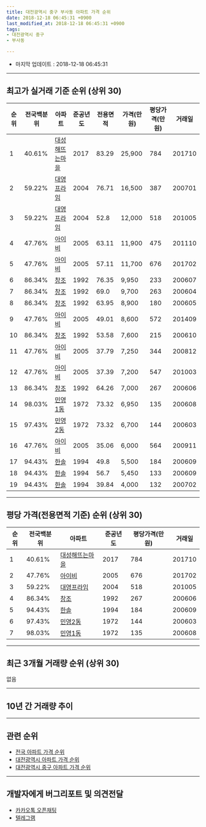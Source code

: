 ```yaml
---
title: 대전광역시 중구 부사동 아파트 가격 순위
date: 2018-12-18 06:45:31 +0900
last_modified_at: 2018-12-18 06:45:31 +0900
tags:
- 대전광역시 중구
- 부사동

---
```


* 마지막 업데이트 : 2018-12-18 06:45:31

---

## 최고가 실거래 기준 순위 (상위 30)


|순위|전국백분위|아파트|준공년도|전용면적|가격(만원)|평당가격(만원)|거래일|
|---|---|---|---|---|---|---|---|
|1|40.61%|[대성해뜨는마을](https://search.naver.com/search.naver?query=%EB%8C%80%EC%A0%84%EA%B4%91%EC%97%AD%EC%8B%9C+%EC%A4%91%EA%B5%AC+%EB%B6%80%EC%82%AC%EB%8F%99+%EB%8C%80%EC%84%B1%ED%95%B4%EB%9C%A8%EB%8A%94%EB%A7%88%EC%9D%84)|2017|83.29|25,900|784|201710|
|2|59.22%|[대영프라임](https://search.naver.com/search.naver?query=%EB%8C%80%EC%A0%84%EA%B4%91%EC%97%AD%EC%8B%9C+%EC%A4%91%EA%B5%AC+%EB%B6%80%EC%82%AC%EB%8F%99+%EB%8C%80%EC%98%81%ED%94%84%EB%9D%BC%EC%9E%84)|2004|76.71|16,500|387|200701|
|3|59.22%|[대영프라임](https://search.naver.com/search.naver?query=%EB%8C%80%EC%A0%84%EA%B4%91%EC%97%AD%EC%8B%9C+%EC%A4%91%EA%B5%AC+%EB%B6%80%EC%82%AC%EB%8F%99+%EB%8C%80%EC%98%81%ED%94%84%EB%9D%BC%EC%9E%84)|2004|52.8|12,000|518|201005|
|4|47.76%|[아이비](https://search.naver.com/search.naver?query=%EB%8C%80%EC%A0%84%EA%B4%91%EC%97%AD%EC%8B%9C+%EC%A4%91%EA%B5%AC+%EB%B6%80%EC%82%AC%EB%8F%99+%EC%95%84%EC%9D%B4%EB%B9%84)|2005|63.11|11,900|475|201110|
|5|47.76%|[아이비](https://search.naver.com/search.naver?query=%EB%8C%80%EC%A0%84%EA%B4%91%EC%97%AD%EC%8B%9C+%EC%A4%91%EA%B5%AC+%EB%B6%80%EC%82%AC%EB%8F%99+%EC%95%84%EC%9D%B4%EB%B9%84)|2005|57.11|11,700|676|201702|
|6|86.34%|[창조](https://search.naver.com/search.naver?query=%EB%8C%80%EC%A0%84%EA%B4%91%EC%97%AD%EC%8B%9C+%EC%A4%91%EA%B5%AC+%EB%B6%80%EC%82%AC%EB%8F%99+%EC%B0%BD%EC%A1%B0)|1992|76.35|9,950|233|200607|
|7|86.34%|[창조](https://search.naver.com/search.naver?query=%EB%8C%80%EC%A0%84%EA%B4%91%EC%97%AD%EC%8B%9C+%EC%A4%91%EA%B5%AC+%EB%B6%80%EC%82%AC%EB%8F%99+%EC%B0%BD%EC%A1%B0)|1992|69.0|9,700|263|200604|
|8|86.34%|[창조](https://search.naver.com/search.naver?query=%EB%8C%80%EC%A0%84%EA%B4%91%EC%97%AD%EC%8B%9C+%EC%A4%91%EA%B5%AC+%EB%B6%80%EC%82%AC%EB%8F%99+%EC%B0%BD%EC%A1%B0)|1992|63.95|8,900|180|200605|
|9|47.76%|[아이비](https://search.naver.com/search.naver?query=%EB%8C%80%EC%A0%84%EA%B4%91%EC%97%AD%EC%8B%9C+%EC%A4%91%EA%B5%AC+%EB%B6%80%EC%82%AC%EB%8F%99+%EC%95%84%EC%9D%B4%EB%B9%84)|2005|49.01|8,600|572|201409|
|10|86.34%|[창조](https://search.naver.com/search.naver?query=%EB%8C%80%EC%A0%84%EA%B4%91%EC%97%AD%EC%8B%9C+%EC%A4%91%EA%B5%AC+%EB%B6%80%EC%82%AC%EB%8F%99+%EC%B0%BD%EC%A1%B0)|1992|53.58|7,600|215|200610|
|11|47.76%|[아이비](https://search.naver.com/search.naver?query=%EB%8C%80%EC%A0%84%EA%B4%91%EC%97%AD%EC%8B%9C+%EC%A4%91%EA%B5%AC+%EB%B6%80%EC%82%AC%EB%8F%99+%EC%95%84%EC%9D%B4%EB%B9%84)|2005|37.79|7,250|344|200812|
|12|47.76%|[아이비](https://search.naver.com/search.naver?query=%EB%8C%80%EC%A0%84%EA%B4%91%EC%97%AD%EC%8B%9C+%EC%A4%91%EA%B5%AC+%EB%B6%80%EC%82%AC%EB%8F%99+%EC%95%84%EC%9D%B4%EB%B9%84)|2005|37.39|7,200|547|201003|
|13|86.34%|[창조](https://search.naver.com/search.naver?query=%EB%8C%80%EC%A0%84%EA%B4%91%EC%97%AD%EC%8B%9C+%EC%A4%91%EA%B5%AC+%EB%B6%80%EC%82%AC%EB%8F%99+%EC%B0%BD%EC%A1%B0)|1992|64.26|7,000|267|200606|
|14|98.03%|[민영1동](https://search.naver.com/search.naver?query=%EB%8C%80%EC%A0%84%EA%B4%91%EC%97%AD%EC%8B%9C+%EC%A4%91%EA%B5%AC+%EB%B6%80%EC%82%AC%EB%8F%99+%EB%AF%BC%EC%98%811%EB%8F%99)|1972|73.32|6,950|135|200608|
|15|97.43%|[민영2동](https://search.naver.com/search.naver?query=%EB%8C%80%EC%A0%84%EA%B4%91%EC%97%AD%EC%8B%9C+%EC%A4%91%EA%B5%AC+%EB%B6%80%EC%82%AC%EB%8F%99+%EB%AF%BC%EC%98%812%EB%8F%99)|1972|73.32|6,700|144|200603|
|16|47.76%|[아이비](https://search.naver.com/search.naver?query=%EB%8C%80%EC%A0%84%EA%B4%91%EC%97%AD%EC%8B%9C+%EC%A4%91%EA%B5%AC+%EB%B6%80%EC%82%AC%EB%8F%99+%EC%95%84%EC%9D%B4%EB%B9%84)|2005|35.06|6,000|564|200911|
|17|94.43%|[한솔](https://search.naver.com/search.naver?query=%EB%8C%80%EC%A0%84%EA%B4%91%EC%97%AD%EC%8B%9C+%EC%A4%91%EA%B5%AC+%EB%B6%80%EC%82%AC%EB%8F%99+%ED%95%9C%EC%86%94)|1994|49.8|5,500|184|200609|
|18|94.43%|[한솔](https://search.naver.com/search.naver?query=%EB%8C%80%EC%A0%84%EA%B4%91%EC%97%AD%EC%8B%9C+%EC%A4%91%EA%B5%AC+%EB%B6%80%EC%82%AC%EB%8F%99+%ED%95%9C%EC%86%94)|1994|56.7|5,450|133|200609|
|19|94.43%|[한솔](https://search.naver.com/search.naver?query=%EB%8C%80%EC%A0%84%EA%B4%91%EC%97%AD%EC%8B%9C+%EC%A4%91%EA%B5%AC+%EB%B6%80%EC%82%AC%EB%8F%99+%ED%95%9C%EC%86%94)|1994|39.84|4,000|132|200702|


---

## 평당 가격(전용면적 기준) 순위 (상위 30)


|순위|전국백분위|아파트|준공년도|평당가격(만원)|거래일|
|---|---|---|---|---|---|
|1|40.61%|[대성해뜨는마을](https://search.naver.com/search.naver?query=%EB%8C%80%EC%A0%84%EA%B4%91%EC%97%AD%EC%8B%9C+%EC%A4%91%EA%B5%AC+%EB%B6%80%EC%82%AC%EB%8F%99+%EB%8C%80%EC%84%B1%ED%95%B4%EB%9C%A8%EB%8A%94%EB%A7%88%EC%9D%84)|2017|784|201710|
|2|47.76%|[아이비](https://search.naver.com/search.naver?query=%EB%8C%80%EC%A0%84%EA%B4%91%EC%97%AD%EC%8B%9C+%EC%A4%91%EA%B5%AC+%EB%B6%80%EC%82%AC%EB%8F%99+%EC%95%84%EC%9D%B4%EB%B9%84)|2005|676|201702|
|3|59.22%|[대영프라임](https://search.naver.com/search.naver?query=%EB%8C%80%EC%A0%84%EA%B4%91%EC%97%AD%EC%8B%9C+%EC%A4%91%EA%B5%AC+%EB%B6%80%EC%82%AC%EB%8F%99+%EB%8C%80%EC%98%81%ED%94%84%EB%9D%BC%EC%9E%84)|2004|518|201005|
|4|86.34%|[창조](https://search.naver.com/search.naver?query=%EB%8C%80%EC%A0%84%EA%B4%91%EC%97%AD%EC%8B%9C+%EC%A4%91%EA%B5%AC+%EB%B6%80%EC%82%AC%EB%8F%99+%EC%B0%BD%EC%A1%B0)|1992|267|200606|
|5|94.43%|[한솔](https://search.naver.com/search.naver?query=%EB%8C%80%EC%A0%84%EA%B4%91%EC%97%AD%EC%8B%9C+%EC%A4%91%EA%B5%AC+%EB%B6%80%EC%82%AC%EB%8F%99+%ED%95%9C%EC%86%94)|1994|184|200609|
|6|97.43%|[민영2동](https://search.naver.com/search.naver?query=%EB%8C%80%EC%A0%84%EA%B4%91%EC%97%AD%EC%8B%9C+%EC%A4%91%EA%B5%AC+%EB%B6%80%EC%82%AC%EB%8F%99+%EB%AF%BC%EC%98%812%EB%8F%99)|1972|144|200603|
|7|98.03%|[민영1동](https://search.naver.com/search.naver?query=%EB%8C%80%EC%A0%84%EA%B4%91%EC%97%AD%EC%8B%9C+%EC%A4%91%EA%B5%AC+%EB%B6%80%EC%82%AC%EB%8F%99+%EB%AF%BC%EC%98%811%EB%8F%99)|1972|135|200608|


---

## 최근 3개월 거래량 순위 (상위 30)

없음

---

## 10년 간 거래량 추이


<div style="width:100%;">
    <canvas id="deal_progress" height="250"></canvas>
</div>

<script>
new Chart(document.getElementById("deal_progress"), {
    type: 'line',
    data: {
        labels: ['200812','200901','200902','200903','200904','200905','200906','200907','200908','200909','200910','200911','200912','201001','201002','201003','201004','201005','201006','201007','201008','201009','201010','201011','201012','201101','201102','201103','201104','201105','201106','201107','201108','201109','201110','201111','201112','201201','201202','201203','201204','201205','201206','201207','201208','201209','201210','201211','201212','201301','201302','201303','201304','201305','201306','201307','201308','201309','201310','201311','201312','201401','201402','201403','201404','201405','201406','201407','201408','201409','201410','201411','201412','201501','201502','201503','201504','201505','201506','201507','201508','201509','201510','201511','201512','201601','201602','201603','201604','201605','201606','201607','201608','201609','201610','201611','201612','201701','201702','201703','201704','201705','201706','201707','201708','201709','201710','201711','201712','201801','201802','201803','201804','201805','201806','201807','201808','201809','201810','201811','201812'],
        datasets: [{
            label: '실거래 수',
            pointRadius: 1,
            data: [3, 1, 3, 1, 2, 2, 3, 2, 3, 5, 3, 5, 1, 6, 1, 5, 6, 6, 2, 4, 3, 0, 2, 4, 5, 3, 2, 5, 7, 10, 2, 2, 4, 4, 3, 3, 0, 1, 1, 2, 3, 0, 1, 0, 0, 0, 2, 5, 0, 3, 3, 3, 5, 2, 3, 3, 2, 6, 1, 0, 1, 1, 2, 2, 1, 2, 4, 0, 2, 2, 2, 1, 2, 1, 1, 3, 1, 2, 1, 0, 0, 1, 5, 2, 2, 1, 1, 2, 2, 0, 3, 0, 1, 3, 2, 2, 3, 2, 4, 1, 0, 3, 1, 2, 0, 1, 3, 2, 1, 0, 4, 2, 2, 1, 2, 1, 3, 1, 0, 0, 0],
            borderColor: "rgba(255, 201, 14, 1)",
            backgroundColor: "rgba(255, 201, 14, 0.5)",
            fill: true,
        }]
    },
    options: {
        responsive: true,
        title: {
            display: true,
            text: '10년간 거래량 추이'
        },
        tooltips: {
            mode: 'index',
            intersect: false,
        },
        hover: {
            mode: 'nearest',
            intersect: true
        },
        scales: {
            xAxes: [{
                display: true,
                scaleLabel: {
                    display: true,
                    labelString: '년/월'
                }
            }],
            yAxes: [{
                display: true,
                ticks: {
                    suggestedMin: 0,
                },
                scaleLabel: {
                    display: true,
                    labelString: '실거래 수'
                }
            }]
        }
    }
});

</script>


---

## 관련 순위

- [전국 아파트 가격 순위](https://inasie.github.io/apt-ranking/전국)
- [대전광역시 아파트 가격 순위](https://inasie.github.io/apt-ranking/대전광역시)
- [대전광역시 중구 아파트 가격 순위](https://inasie.github.io/apt-ranking/대전광역시-중구)


---

## 개발자에게 버그리포트 및 의견전달

- [카카오톡 오픈채팅](https://open.kakao.com/o/gLJUAP4)
- [텔레그램](https://t.me/inasie)

